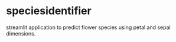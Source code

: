 # speciesidentifier
streamlit application to predict flower species using petal and sepal dimensions. 
